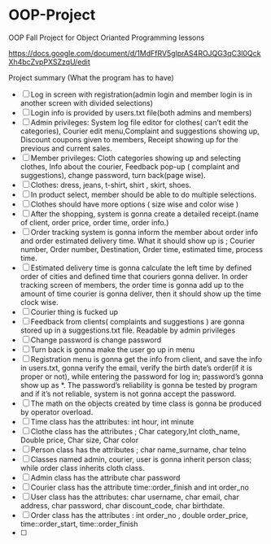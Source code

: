 # OOP-Project
OOP Fall Project for Object Orianted Programming lessons

https://docs.google.com/document/d/1MdFfRV5glprAS4ROJQG3qC3l0QckXh4bcZvpPXSZzqU/edit

Project summary (What the program has to have)
- [ ] Log in screen with registration(admin login and member login is in another screen with divided selections)
- [ ] Login info is provided by users.txt file(both admins and members)
- [ ] Admin privileges: System log file editor for clothes( can’t edit the categories), Courier edit menu,Complaint and suggestions showing up, Discount coupons given to members, Receipt showing up for the previous and current sales.
- [ ] Member privileges: Cloth categories showing up and selecting clothes,  Info about the courier, Feedback pop-up ( complaint and suggestions), change password, turn back(page wise).
- [ ] Clothes: dress, jeans, t-shirt, shirt , skirt, shoes.
- [ ] In product select, member should be able to do multiple selections.
- [ ] Clothes should have more options ( size wise and color wise )
- [ ] After the shopping, system is gonna create a detailed receipt.(name of  client, order price, order time, order info.)
- [ ] Order tracking system is gonna inform the member about order info and order estimated delivery time. What it should show up is ; Courier number, Order number, Destination, Order time, estimated time, process time.
- [ ] Estimated delivery time is gonna calculate the left time by defined order of cities and defined time that couriers gonna deliver. In order tracking screen of members, the order time is gonna add up to the amount of time courier is gonna deliver, then it should show up the time clock wise.
- [ ] Courier thing is fucked up 
- [ ] Feedback from clients( complaints and suggestions ) are gonna stored up in a suggestions.txt file. Readable by admin privileges
- [ ] Change password is change password
- [ ] Turn back is gonna make the user go up in menu
- [ ] Registration menu is gonna get the info from client, and save the info in users.txt, gonna verify the email, verify the birth date’s order(if it is proper or not), while entering the password for log in; password’s gonna show up as *. The password’s reliability is gonna be tested by program and if it’s not reliable, system is not gonna accept the password.
- [ ] The math on the objects created by time class is gonna be produced by operator overload.
- [ ] Time class has the attributes: int hour, int minute
- [ ] Clothe class has the attributes ; Char category,Int cloth_name, Double price, Char size, Char color
- [ ] Person class has the attributes ; char name_surname, char telno 
- [ ] Classes named admin, courier, user is gonna inherit person class; while order class inherits cloth class.
- [ ] Admin class has the attribute char password
- [ ] Courier class has the attribute time::order_finish and int order_no
- [ ] User class has the attributes: char username, char email, char address, char password, char discount_code, char birthdate.
- [ ] Order class has the attributes : int order_no , double order_price, time::order_start, time::order_finish
- [ ] 

